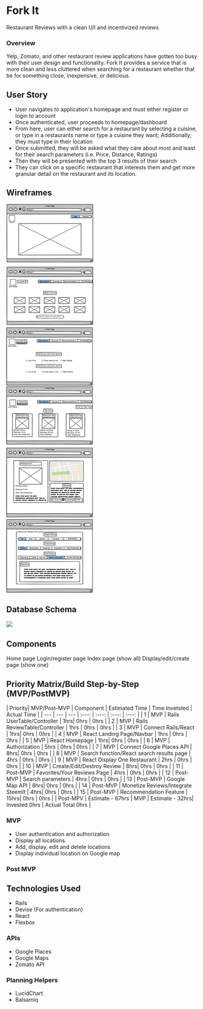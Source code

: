 # Fork It
Restaurant Reviews with a clean U/I and incentivized reviews

### Overview
Yelp, Zomato, and other restaurant review applications have gotten too busy with their user design and functionality. Fork It provides a service that is more clean and less cluttered when searching for a restaurant whether that be for something close, inexpensive, or delicious. 

## User Story
- User navigates to application's homepage and must either register or login to account
- Once authenticated, user proceeds to homepage/dashboard
- From here, user can either search for a restaurant by selecting a cuisine, or type in a restaurants name or type a cuisine they want; Additionally, they must type in their location
- Once submitted, they will be asked what they care about most and least for their search parameters (i.e. Price, Distance, Ratings)
- Then they will be presented with the top 3 results of their search
- They can click on a specific restaurant that interests them and get more granular detail on the restaurant and its location. 

## Wireframes
![](./public/ForkItWireframe.png)

## Database Schema
![](./public/Workspace-ERD.png)

## Components
Home page
Login/register page
Index page (show all)
Display/edit/create page (show one)

## Priority Matrix/Build Step-by-Step (MVP/PostMVP) 

| Priority| MVP/Post-MVP | Component | Estimated Time | Time Invetsted | Actual Time |
| --- | --- | --- | :---: |  :---: | :---: | :---: |
| 1 | MVP | Rails UserTable/Controller | 1hrs| 0hrs | 0hrs |
| 2 | MVP | Rails ReviewTable/Controller | 1hrs | 0hrs  | 0hrs  |
| 3 | MVP | Connect Rails/React | 1hrs| 0hrs | 0hrs |
| 4 | MVP | React Landing Page/Navbar | 1hrs | 0hrs  | 0hrs  |
| 5 | MVP | React Homepage | 1hrs| 0hrs | 0hrs |
| 6 | MVP | Authorization | 5hrs | 0hrs  | 0hrs  |
| 7 | MVP | Connect Google Places API | 8hrs| 0hrs | 0hrs |
| 8 | MVP | Search function/React search results page | 4hrs | 0hrs  | 0hrs  |
| 9 | MVP | React Display One Restaurant | 2hrs | 0hrs  | 0hrs  |
| 10 | MVP | Create/Edit/Destroy Review | 8hrs| 0hrs | 0hrs |
| 11 | Post-MVP | Favorites/Your Reviews Page | 4hrs | 0hrs  | 0hrs  |
| 12 | Post-MVP | Search parameters | 4hrs | 0hrs  | 0hrs  |
| 13 | Post-MVP | Google Map API | 8hrs| 0hrs | 0hrs |
| 14 | Post-MVP | Monetize Reviews/Integrate SteemIt | 4hrs| 0hrs | 0hrs |
| 15 | Post-MVP | Recommendation Feature | 15hrs| 0hrs | 0hrs |
| Post-MPV | Estimate - 67hrs | MVP | Estimate - 32hrs| Invested 0hrs | Actual Total 0hrs |


### MVP
- User authentication and authorization
- Display all locations.
- Add, display, edit and delete locations
- Display individual location on Google map

### Post MVP

## Technologies Used
- Rails
- Devise (For authentication)
- React
- Flexbox

### APIs
- Google Places
- Google Maps 
- Zomato API

### Planning Helpers
- LucidChart
- Balsamiq


